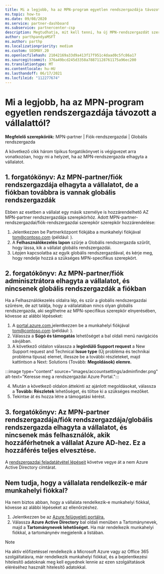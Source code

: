 ```yaml
---
title: Mi a legjobb, ha az MPN-program egyetlen rendszergazdája távozott a vállalattól?
ms.topic: how-to
ms.date: 09/08/2020
ms.service: partner-dashboard
ms.subservice: partnercenter-csp
description: Megtudhatja, mit kell tenni, ha új MPN-rendszergazdát szeretne megtalálni, vagy segítséget szeretne kérni a vállalat globális rendszergazdájatól. Emellett megtudhatja, hogyan adhat hozzá új Partnerközpont globális rendszergazdához.
author: parthpandyaMSFT
ms.author: parthp
ms.localizationpriority: medium
ms.custom: SEOMAY.20
ms.openlocfilehash: 21042169a33d9a413f17f951c4daad0c5fc86a17
ms.sourcegitcommit: 376a49bcd245d3358a78871128761175a96ec200
ms.translationtype: MT
ms.contentlocale: hu-HU
ms.lasthandoff: 06/17/2021
ms.locfileid: "112277674"
---
```

# <a name="what-to-do-if-the-only-admin-for-your-mpn-program-has-left-the-company"></a>Mi a legjobb, ha az MPN-program egyetlen rendszergazdája távozott a vállalattól?

**Megfelelő szerepkörök:** MPN-partner | Fiók-rendszergazdai | Globális rendszergazda

A következő cikk három tipikus forgatókönyvet is végigvezet arra vonatkozóan, hogy mi a helyzet, ha az MPN-rendszergazda elhagyta a vállalatot.

## <a name="scenario-1-mpn-partner-adminaccount-admin-has-left-the-company-but-there-are-still-global-admins-in-the-account"></a>1. forgatókönyv: Az MPN-partner/fiók rendszergazdája elhagyta a vállalatot, de a fiókban továbbra is vannak globális rendszergazdák

Ebben az esetben a vállalat egy másik személye is hozzárendelhető AZ MPN-partner rendszergazdája szerepkörhöz. Adott MPN-partner-rendszergazdai/fiók-rendszergazdai szerepkör szerepkör hozzárendelése:

1. Jelentkezzen be Partnerközpont fiókjába a munkahelyi fiókjával tom@contoso.com (például: ).
1. A **Felhasználókezelés lapon** szűrje a Globális rendszergazda szűrőt, hogy lássa, kik a vállalat globális rendszergazdái. 
1. Lépjen kapcsolatba az egyik globális rendszergazdával, és kérje meg, hogy rendelje hozzá a szükséges MPN-specifikus szerepkört. 

## <a name="scenario-2-mpn-partner-adminaccount-admin-has-left-the-company-and-there-are-no-global-admins-in-the-account"></a>2. forgatókönyv: Az MPN-partner/fiók adminisztrátora elhagyta a vállalatot, és nincsenek globális rendszergazdák a fiókban 

Ha a Felhasználókezelés oldalra lép, és szűr a globális rendszergazdai szűrésre, de azt találja, hogy a vállalatában nincs olyan globális rendszergazda, aki segíthetne az MPN-specifikus szerepkör elnyerésében, kövesse az alábbi lépéseket: 

1. A [portal.azure.com,](https://ms.portal.azure.com/)jelentkezzen be a munkahelyi fiókjával tom@contoso.com (például: ). 
1. Válassza a **Súgó és támogatás** lehetőséget a bal oldali menü navigációs sávjában.
1. A következő oldalon válassza a **legördülő Support request** a New Support request and Technical **Issue type** (Új probléma és technikai probléma típusa) elemet, illessze be a további részleteket, majd kattintson a Next: Solutions (Tovább: **Megoldások) elemre.**

:::image type="content" source="images/accountsettings/adminfinder.png" alt-text="Keresse meg a rendszergazdai Azure Portal.":::

4. Miután a következő oldalon áttekinti az ajánlott megoldásokat, válassza a **Tovább: Részletek** lehetőséget, és töltse ki a szükséges mezőket.
1. Tekintse át és hozza létre a támogatási kérést.


## <a name="scenario-3-mpn-partner-adminaccount-adminglobal-admin-has-left-the-company-and-there-are-no-other-users-who-can-access-the-companys-azure-ad-this-is-a-complete-loss-of-access"></a>3. forgatókönyv: Az MPN-partner rendszergazdája/fiók rendszergazdája/globális rendszergazda elhagyta a vállalatot, és nincsenek más felhasználók, akik hozzáférhetnek a vállalat Azure AD-hez. Ez a hozzáférés teljes elvesztése.

A [rendszergazdai feladatátvétel lépéseit](/azure/active-directory/users-groups-roles/domains-admin-takeover#internal-admin-takeover) követve vegye át a nem Azure Active Directory címtárat.

## <a name="not-sure-if-your-company-already-has-a-work-account"></a>Nem tudja, hogy a vállalata rendelkezik-e már munkahelyi fiókkal?

Ha nem biztos abban, hogy a vállalata rendelkezik-e munkahelyi fiókkal, kövesse az alábbi lépéseket az ellenőrzéshez.

1. Jelentkezzen be az [Azure felügyeleti portálra.](https://ms.portal.azure.com)
2. Válassza **Azure Active Directory** bal oldali menüben a Tartománynevek, majd a **Tartománynevek lehetőséget.**
Ha már rendelkezik munkahelyi fiókkal, a tartománynév megjelenik a listában.

>[!Note]
>Ha aktív előfizetéssel rendelkezik a Microsoft Azure vagy az Office 365 szolgáltatásra, már rendelkezik munkahelyi fiókkal, és a bejelentkezési hitelesítő adatoknak meg kell egyednek lennie az ezen szolgáltatások eléréséhez használt hitelesítő adatokkal.